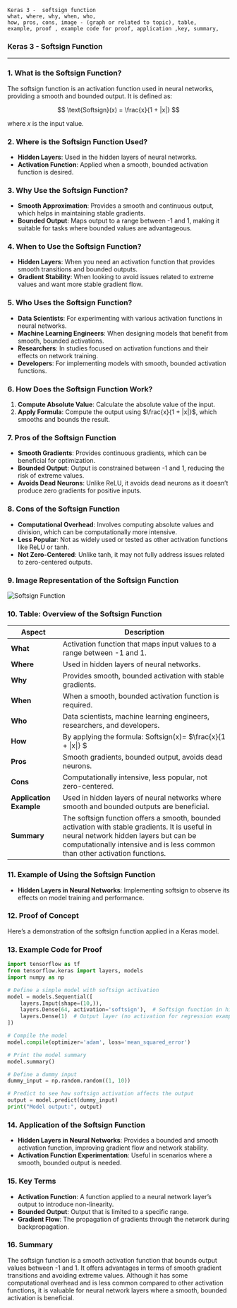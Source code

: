 ```code
Keras 3 -  softsign function
what, where, why, when, who, 
how, pros, cons, image - (graph or related to topic), table,
example, proof , example code for proof, application ,key, summary,
```

<body>
    <script src="https://cdnjs.cloudflare.com/ajax/libs/mathjax/2.7.7/MathJax.js?config=TeX-MML-AM_CHTML" async></script>
    <link rel="stylesheet" href="https://cdnjs.cloudflare.com/ajax/libs/KaTeX/0.15.2/katex.min.css">
    <script src="https://cdnjs.cloudflare.com/ajax/libs/KaTeX/0.15.2/katex.min.js"></script>
    <script src="https://cdnjs.cloudflare.com/ajax/libs/KaTeX/0.15.2/contrib/auto-render.min.js"></script>
    <script>
        document.addEventListener("DOMContentLoaded", function() {
            renderMathInElement(document.body, {
                delimiters: [
                    { left: "$$", right: "$$", display: true },
                    { left: "$", right: "$", display: false }
                ]
            });
        });
    </script>   
</body>

### **Keras 3 - Softsign Function**

---

### **1. What is the Softsign Function?**
The softsign function is an activation function used in neural networks, providing a smooth and bounded output. It is defined as:

$$ \text{Softsign}(x) = \frac{x}{1 + |x|} $$

where $x$ is the input value.

### **2. Where is the Softsign Function Used?**
- **Hidden Layers**: Used in the hidden layers of neural networks.
- **Activation Function**: Applied when a smooth, bounded activation function is desired.

### **3. Why Use the Softsign Function?**
- **Smooth Approximation**: Provides a smooth and continuous output, which helps in maintaining stable gradients.
- **Bounded Output**: Maps output to a range between -1 and 1, making it suitable for tasks where bounded values are advantageous.

### **4. When to Use the Softsign Function?**
- **Hidden Layers**: When you need an activation function that provides smooth transitions and bounded outputs.
- **Gradient Stability**: When looking to avoid issues related to extreme values and want more stable gradient flow.

### **5. Who Uses the Softsign Function?**
- **Data Scientists**: For experimenting with various activation functions in neural networks.
- **Machine Learning Engineers**: When designing models that benefit from smooth, bounded activations.
- **Researchers**: In studies focused on activation functions and their effects on network training.
- **Developers**: For implementing models with smooth, bounded activation functions.

### **6. How Does the Softsign Function Work?**
1. **Compute Absolute Value**: Calculate the absolute value of the input.
2. **Apply Formula**: Compute the output using $\frac{x}{1 + |x|}$, which smooths and bounds the result.

### **7. Pros of the Softsign Function**
- **Smooth Gradients**: Provides continuous gradients, which can be beneficial for optimization.
- **Bounded Output**: Output is constrained between -1 and 1, reducing the risk of extreme values.
- **Avoids Dead Neurons**: Unlike ReLU, it avoids dead neurons as it doesn’t produce zero gradients for positive inputs.

### **8. Cons of the Softsign Function**
- **Computational Overhead**: Involves computing absolute values and division, which can be computationally more intensive.
- **Less Popular**: Not as widely used or tested as other activation functions like ReLU or tanh.
- **Not Zero-Centered**: Unlike tanh, it may not fully address issues related to zero-centered outputs.

### **9. Image Representation of the Softsign Function**

![Softsign Function](https://github.com/engineer-ece/Keras-learn/blob/24d94151c7de294e293cfa89b049d3f50b91e157/Keras3/02.%20Layers%20API/02.%20Layer%20activations/05.%20softsign%20function/softsign_function.png)  

### **10. Table: Overview of the Softsign Function**

| **Aspect**              | **Description**                                                                 |
|-------------------------|---------------------------------------------------------------------------------|
| **What**                | Activation function that maps input values to a range between -1 and 1.        |
| **Where**               | Used in hidden layers of neural networks.                                        |
| **Why**                 | Provides smooth, bounded activation with stable gradients.                      |
| **When**                | When a smooth, bounded activation function is required.                          |
| **Who**                 | Data scientists, machine learning engineers, researchers, and developers.       |
| **How**                 | By applying the formula: Softsign(x)= $\frac{x}{1 + \|x\|} $         |
| **Pros**                | Smooth gradients, bounded output, avoids dead neurons.                          |
| **Cons**                | Computationally intensive, less popular, not zero-centered.                     |
| **Application Example** | Used in hidden layers of neural networks where smooth and bounded outputs are beneficial. |
| **Summary**             | The softsign function offers a smooth, bounded activation with stable gradients. It is useful in neural network hidden layers but can be computationally intensive and is less common than other activation functions. |

### **11. Example of Using the Softsign Function**
- **Hidden Layers in Neural Networks**: Implementing softsign to observe its effects on model training and performance.

### **12. Proof of Concept**
Here’s a demonstration of the softsign function applied in a Keras model.

### **13. Example Code for Proof**

```python
import tensorflow as tf
from tensorflow.keras import layers, models
import numpy as np

# Define a simple model with softsign activation
model = models.Sequential([
    layers.Input(shape=(10,)),
    layers.Dense(64, activation='softsign'),  # Softsign function in hidden layer
    layers.Dense(1)  # Output layer (no activation for regression example)
])

# Compile the model
model.compile(optimizer='adam', loss='mean_squared_error')

# Print the model summary
model.summary()

# Define a dummy input
dummy_input = np.random.random((1, 10))

# Predict to see how softsign activation affects the output
output = model.predict(dummy_input)
print("Model output:", output)
```

### **14. Application of the Softsign Function**
- **Hidden Layers in Neural Networks**: Provides a bounded and smooth activation function, improving gradient flow and network stability.
- **Activation Function Experimentation**: Useful in scenarios where a smooth, bounded output is needed.

### **15. Key Terms**
- **Activation Function**: A function applied to a neural network layer’s output to introduce non-linearity.
- **Bounded Output**: Output that is limited to a specific range.
- **Gradient Flow**: The propagation of gradients through the network during backpropagation.

### **16. Summary**
The softsign function is a smooth activation function that bounds output values between -1 and 1. It offers advantages in terms of smooth gradient transitions and avoiding extreme values. Although it has some computational overhead and is less common compared to other activation functions, it is valuable for neural network layers where a smooth, bounded activation is beneficial.
